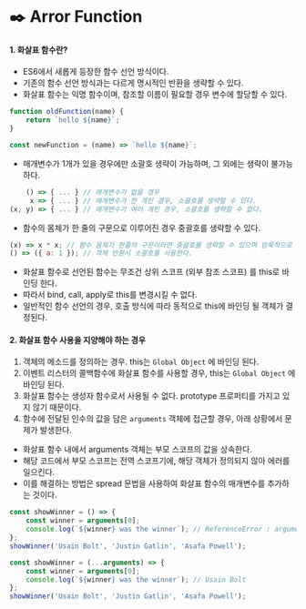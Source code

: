 # ✒️ Arror Function

#### 1. 화살표 함수란?

-   ES6에서 새롭게 등장한 함수 선언 방식이다.
-   기존의 함수 선언 방식과는 다르게 명시적인 반환을 생략할 수 있다.
-   화살표 함수는 익명 함수이며, 참조할 이름이 필요할 경우 변수에 할당할 수 있다.

```javascript
function oldFunction(name) {
    return `hello ${name}`;
}

const newFunction = (name) => `hello ${name}`;
```

-   매개변수가 1개가 있을 경우에만 소괄호 생략이 가능하며, 그 외에는 생략이 불가능하다.

```javascript
    () => { ... } // 매개변수가 없을 경우
     x => { ... } // 매개변수가 한 개인 경우, 소괄호를 생략할 수 있다.
(x, y) => { ... } // 매개변수가 여러 개인 경우, 소괄호를 생략할 수 없다.
```

-   함수의 몸체가 한 줄의 구문으로 이루어진 경우 중괄호를 생략할 수 있다.

```javascript
(x) => x * x; // 함수 몸체가 한줄의 구문이라면 중괄호를 생략할 수 있으며 암묵적으로 return된다. 위 표현과 동일하다.
() => ({ a: 1 }); // 객체 반환시 소괄호를 사용한다.
```

-   화살표 함수로 선언된 함수는 무조건 상위 스코프 (외부 참조 스코프) 를 this로 바인딩 한다.
-   따라서 bind, call, apply로 this를 변경시킬 수 없다.
-   일반적인 함수 선언의 경우, 호출 방식에 따라 동적으로 this에 바인딩 될 객체가 결정된다.

#### 2. 화살표 함수 사용을 지양해야 하는 경우

1. 객체의 메소드를 정의하는 경우. this는 `Global Object` 에 바인딩 된다.
2. 이벤트 리스터의 콜백함수에 화살표 함수를 사용할 경우, this는 `Global Object` 에 바인딩 된다.
3. 화살표 함수는 생성자 함수로서 사용될 수 없다. prototype 프로퍼티를 가지고 있지 않기 때문이다.
4. 함수에 전달된 인수의 값을 담은 `arguments` 객체에 접근할 경우, 아래 상황에서 문제가 발생한다.

-   화살표 함수 내에서 arguments 객체는 부모 스코프의 값을 상속한다.
-   해당 코드에서 부모 스코프는 전역 스코프기에, 해당 객체가 정의되지 않아 에러를 일으킨다.
-   이를 해결하는 방법은 spread 문법을 사용하여 화살표 함수의 매개변수를 추가하는 것이다.

```javascript
const showWinner = () => {
    const winner = arguments[0];
    console.log(`${winner} was the winner`); // ReferenceError : arguments is not defined
};
showWinner('Usain Bolt', 'Justin Gatlin', 'Asafa Powell');

const showWinner = (...arguments) => {
    const winner = arguments[0];
    console.log(`${winner} was the winner`); // Usain Bolt
};
showWinner('Usain Bolt', 'Justin Gatlin', 'Asafa Powell');
```
